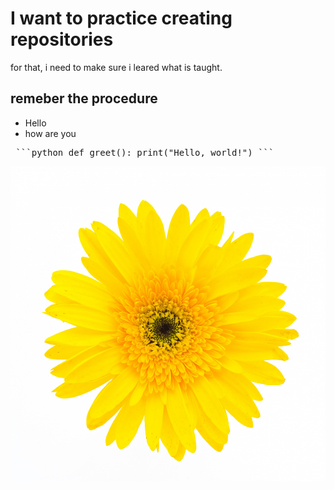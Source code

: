 # I want to practice creating repositories
for that, i need to make sure i leared what is taught. 

## remeber the procedure

* Hello
* how are you

<pre> ```python def greet(): print("Hello, world!") ``` </pre>

![my image](2149.jpg)
